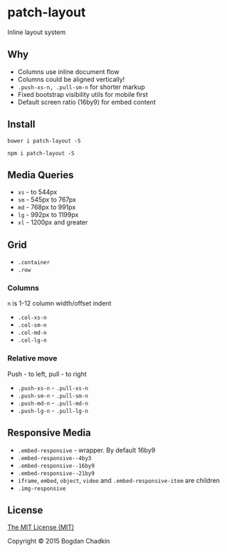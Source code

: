 # patch-layout

Inline layout system

## Why

- Columns use inline document flow
- Columns could be aligned vertically!
- `.push-xs-n, .pull-sm-n` for shorter markup
- Fixed bootstrap visibility utils for mobile first
- Default screen ratio (16by9) for embed content

## Install

```
bower i patch-layout -S
```

```
npm i patch-layout -S
```

## Media Queries

- `xs` - to 544px
- `sm` - 545px to 767px
- `md` - 768px to 991px
- `lg` - 992px to 1199px
- `xl` - 1200px and greater

## Grid

- `.container`
- `.row`

### Columns

`n` is 1-12 column width/offset indent

- `.col-xs-n`
- `.col-sm-n`
- `.col-md-n`
- `.col-lg-n`

### Relative move

Push - to left, pull - to right

- `.push-xs-n` - `.pull-xs-n`
- `.push-sm-n` - `.pull-sm-n`
- `.push-md-n` - `.pull-md-n`
- `.push-lg-n` - `.pull-lg-n`

## Responsive Media

- `.embed-responsive` - wrapper. By default 16by9
- `.embed-responsive--4by3`
- `.embed-responsive--16by9`
- `.embed-responsive--21by9`
- `iframe`, `embed`, `object`, `video` and `.embed-responsive-item` are children
- `.img-responsive`

## License

[The MIT License (MIT)](LICENSE)

Copyright &copy; 2015 Bogdan Chadkin

